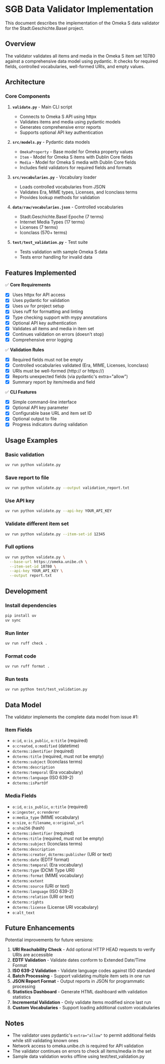 # SGB Data Validator Implementation

This document describes the implementation of the Omeka S data validator for the Stadt.Geschichte.Basel project.

## Overview

The validator validates all items and media in the Omeka S item set 10780 against a comprehensive data model using pydantic. It checks for required fields, controlled vocabularies, well-formed URIs, and empty values.

## Architecture

### Core Components

1. **`validate.py`** - Main CLI script
   - Connects to Omeka S API using httpx
   - Validates items and media using pydantic models
   - Generates comprehensive error reports
   - Supports optional API key authentication

2. **`src/models.py`** - Pydantic data models
   - `OmekaProperty` - Base model for Omeka property values
   - `Item` - Model for Omeka S items with Dublin Core fields
   - `Media` - Model for Omeka S media with Dublin Core fields
   - Includes field validators for required fields and formats

3. **`src/vocabularies.py`** - Vocabulary loader
   - Loads controlled vocabularies from JSON
   - Validates Era, MIME types, Licenses, and Iconclass terms
   - Provides lookup methods for validation

4. **`data/raw/vocabularies.json`** - Controlled vocabularies
   - Stadt.Geschichte.Basel Epoche (7 terms)
   - Internet Media Types (17 terms)
   - Licenses (7 terms)
   - Iconclass (570+ terms)

5. **`test/test_validation.py`** - Test suite
   - Tests validation with sample Omeka S data
   - Tests error handling for invalid data

## Features Implemented

✅ **Core Requirements**
- [x] Uses httpx for API access
- [x] Uses pydantic for validation
- [x] Uses uv for project setup
- [x] Uses ruff for formatting and linting
- [x] Type checking support with mypy annotations
- [x] Optional API key authentication
- [x] Validates all items and media in item set
- [x] Continues validation on errors (doesn't stop)
- [x] Comprehensive error logging

✅ **Validation Rules**
- [x] Required fields must not be empty
- [x] Controlled vocabularies validated (Era, MIME, Licenses, Iconclass)
- [x] URIs must be well-formed (http:// or https://)
- [x] Reports unexpected fields (via pydantic's extra="allow")
- [x] Summary report by item/media and field

✅ **CLI Features**
- [x] Simple command-line interface
- [x] Optional API key parameter
- [x] Configurable base URL and item set ID
- [x] Optional output to file
- [x] Progress indicators during validation

## Usage Examples

### Basic validation
```bash
uv run python validate.py
```

### Save report to file
```bash
uv run python validate.py --output validation_report.txt
```

### Use API key
```bash
uv run python validate.py --api-key YOUR_API_KEY
```

### Validate different item set
```bash
uv run python validate.py --item-set-id 12345
```

### Full options
```bash
uv run python validate.py \
  --base-url https://omeka.unibe.ch \
  --item-set-id 10780 \
  --api-key YOUR_API_KEY \
  --output report.txt
```

## Development

### Install dependencies
```bash
pip install uv
uv sync
```

### Run linter
```bash
uv run ruff check .
```

### Format code
```bash
uv run ruff format .
```

### Run tests
```bash
uv run python test/test_validation.py
```

## Data Model

The validator implements the complete data model from issue #1:

### Item Fields
- `o:id`, `o:is_public`, `o:title` (required)
- `o:created`, `o:modified` (datetime)
- `dcterms:identifier` (required)
- `dcterms:title` (required, must not be empty)
- `dcterms:subject` (Iconclass terms)
- `dcterms:description`
- `dcterms:temporal` (Era vocabulary)
- `dcterms:language` (ISO 639-2)
- `dcterms:isPartOf`

### Media Fields
- `o:id`, `o:is_public`, `o:title` (required)
- `o:ingester`, `o:renderer`
- `o:media_type` (MIME vocabulary)
- `o:size`, `o:filename`, `o:original_url`
- `o:sha256` (hash)
- `dcterms:identifier` (required)
- `dcterms:title` (required, must not be empty)
- `dcterms:subject` (Iconclass terms)
- `dcterms:description`
- `dcterms:creator`, `dcterms:publisher` (URI or text)
- `dcterms:date` (EDTF format)
- `dcterms:temporal` (Era vocabulary)
- `dcterms:type` (DCMI Type URI)
- `dcterms:format` (MIME vocabulary)
- `dcterms:extent`
- `dcterms:source` (URI or text)
- `dcterms:language` (ISO 639-2)
- `dcterms:relation` (URI or text)
- `dcterms:rights`
- `dcterms:license` (License URI vocabulary)
- `o:alt_text`

## Future Enhancements

Potential improvements for future versions:

1. **URI Reachability Check** - Add optional HTTP HEAD requests to verify URIs are accessible
2. **EDTF Validation** - Validate dates conform to Extended Date/Time Format
3. **ISO 639-2 Validation** - Validate language codes against ISO standard
4. **Batch Processing** - Support validating multiple item sets in one run
5. **JSON Report Format** - Output reports in JSON for programmatic processing
6. **Statistics Dashboard** - Generate HTML dashboard with validation statistics
7. **Incremental Validation** - Only validate items modified since last run
8. **Custom Vocabularies** - Support loading additional custom vocabularies

## Notes

- The validator uses pydantic's `extra="allow"` to permit additional fields while still validating known ones
- Network access to omeka.unibe.ch is required for API validation
- The validator continues on errors to check all items/media in the set
- Sample data validation works offline using test/test_validation.py
